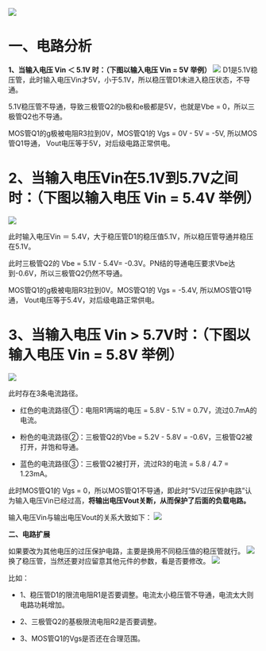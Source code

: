 ![](../readme.assets/Pasted%20image%2020241222083306.png)

# **一、电路分析**

**1、当输入电压 Vin ＜ 5.1V 时：（下图以输入电压 Vin = 5V 举例）**
![](../readme.assets/Pasted%20image%2020241222083317.png)
D1是5.1V稳压管，此时输入电压Vin才5V，小于5.1V，所以稳压管D1未进入稳压状态，不导通。

5.1V稳压管不导通，导致三极管Q2的b极和e极都是5V，也就是Vbe = 0，所以三极管Q2也不导通。

MOS管Q1的g极被电阻R3拉到0V，MOS管Q1的 Vgs = 0V - 5V = -5V, 所以MOS管Q1导通， Vout电压等于5V，对后级电路正常供电。

# 2、当输入电压Vin在5.1V到5.7V之间时：（下图以输入电压 Vin = 5.4V 举例）

![](../readme.assets/Pasted%20image%2020241222083334.png)

此时输入电压Vin ＝ 5.4V，大于稳压管D1的稳压值5.1V，所以稳压管导通并稳压在5.1V。

此时三极管Q2的 Vbe = 5.1V - 5.4V= -0.3V。PN结的导通电压要求Vbe达到-0.6V，所以三极管Q2仍然不导通。

MOS管Q1的g极被电阻R3拉到0V。MOS管Q1的 Vgs = -5.4V, 所以MOS管Q1导通， Vout电压等于5.4V，对后级电路正常供电。

# 3、当输入电压 Vin > 5.7V时：（下图以输入电压 Vin = 5.8V 举例）

![](../readme.assets/Pasted%20image%2020241222083350.png)

此时存在3条电流路径。

- 红色的电流路径①：电阻R1两端的电压 = 5.8V - 5.1V = 0.7V，流过0.7mA的电流。
    
- 粉色的电流路径②：三极管Q2的Vbe = 5.2V - 5.8V = -0.6V，三极管Q2被打开，并饱和导通。
    
- 蓝色的电流路径③：三极管Q2被打开，流过R3的电流 = 5.8 / 4.7 = 1.23mA。
    

此时MOS管Q1的 Vgs = 0，所以MOS管Q1不导通，即此时“5V过压保护电路”认为输入电压Vin已经过高，**将输出电压Vout关断，从而保护了后面的负载电路。**

输入电压Vin与输出电压Vout的关系大致如下：
![](../readme.assets/Pasted%20image%2020241222083359.png)

**二、电路扩展**

如果要改为其他电压的过压保护电路，主要是换用不同稳压值的稳压管就行。
![](../readme.assets/Pasted%20image%2020241222083407.png)
换了稳压管，当然还要对应留意其他元件的参数，看是否要修改。
![](../readme.assets/Pasted%20image%2020241222083415.png)

比如：

- 1、稳压管D1的限流电阻R1是否要调整。电流太小稳压管不导通，电流太大则电路功耗增加。
    
- 2、三极管Q2的基极限流电阻R2是否要调整。
    
- 3、MOS管Q1的Vgs是否还在合理范围。





